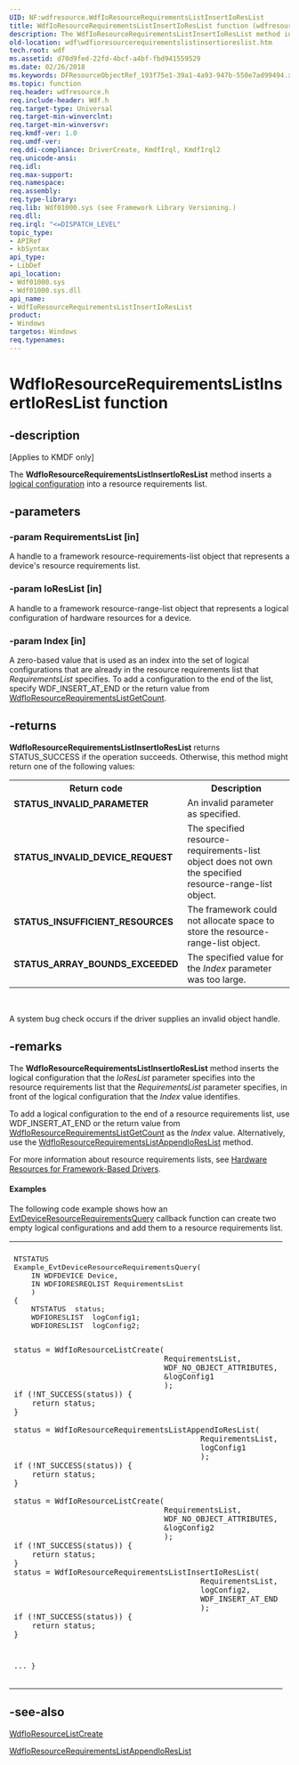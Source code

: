 ```yaml
---
UID: NF:wdfresource.WdfIoResourceRequirementsListInsertIoResList
title: WdfIoResourceRequirementsListInsertIoResList function (wdfresource.h)
description: The WdfIoResourceRequirementsListInsertIoResList method inserts a logical configuration into a resource requirements list.
old-location: wdf\wdfioresourcerequirementslistinsertioreslist.htm
tech.root: wdf
ms.assetid: d70d9fed-22fd-4bcf-a4bf-fbd941559529
ms.date: 02/26/2018
ms.keywords: DFResourceObjectRef_193f75e1-39a1-4a93-947b-550e7ad99494.xml, WdfIoResourceRequirementsListInsertIoResList, WdfIoResourceRequirementsListInsertIoResList method, kmdf.wdfioresourcerequirementslistinsertioreslist, wdf.wdfioresourcerequirementslistinsertioreslist, wdfresource/WdfIoResourceRequirementsListInsertIoResList
ms.topic: function
req.header: wdfresource.h
req.include-header: Wdf.h
req.target-type: Universal
req.target-min-winverclnt: 
req.target-min-winversvr: 
req.kmdf-ver: 1.0
req.umdf-ver: 
req.ddi-compliance: DriverCreate, KmdfIrql, KmdfIrql2
req.unicode-ansi: 
req.idl: 
req.max-support: 
req.namespace: 
req.assembly: 
req.type-library: 
req.lib: Wdf01000.sys (see Framework Library Versioning.)
req.dll: 
req.irql: "<=DISPATCH_LEVEL"
topic_type:
- APIRef
- kbSyntax
api_type:
- LibDef
api_location:
- Wdf01000.sys
- Wdf01000.sys.dll
api_name:
- WdfIoResourceRequirementsListInsertIoResList
product:
- Windows
targetos: Windows
req.typenames: 
---
```


# WdfIoResourceRequirementsListInsertIoResList function


## -description


<p class="CCE_Message">[Applies to KMDF only]</p>

The <b>WdfIoResourceRequirementsListInsertIoResList</b> method inserts a <a href="https://docs.microsoft.com/windows-hardware/drivers/kernel/hardware-resources">logical configuration</a> into a resource requirements list.


## -parameters




### -param RequirementsList [in]

A handle to a framework resource-requirements-list object that represents a device's resource requirements list.


### -param IoResList [in]

A handle to a framework resource-range-list object that represents a logical configuration of hardware resources for a device.


### -param Index [in]

A zero-based value that is used as an index into the set of logical configurations that are already in the resource requirements list that <i>RequirementsList</i> specifies. To add a configuration to the end of the list, specify WDF_INSERT_AT_END or the return value from <a href="https://docs.microsoft.com/windows-hardware/drivers/ddi/content/wdfresource/nf-wdfresource-wdfioresourcerequirementslistgetcount">WdfIoResourceRequirementsListGetCount</a>.


## -returns



<b>WdfIoResourceRequirementsListInsertIoResList</b> returns STATUS_SUCCESS if the operation succeeds. Otherwise, this method might return one of the following values:

<table>
<tr>
<th>Return code</th>
<th>Description</th>
</tr>
<tr>
<td width="40%">
<dl>
<dt><b>STATUS_INVALID_PARAMETER</b></dt>
</dl>
</td>
<td width="60%">
An invalid parameter as specified.

</td>
</tr>
<tr>
<td width="40%">
<dl>
<dt><b>STATUS_INVALID_DEVICE_REQUEST</b></dt>
</dl>
</td>
<td width="60%">
The specified resource-requirements-list object does not own the specified resource-range-list object.

</td>
</tr>
<tr>
<td width="40%">
<dl>
<dt><b>STATUS_INSUFFICIENT_RESOURCES</b></dt>
</dl>
</td>
<td width="60%">
The framework could not allocate space to store the resource-range-list object.

</td>
</tr>
<tr>
<td width="40%">
<dl>
<dt><b>STATUS_ARRAY_BOUNDS_EXCEEDED</b></dt>
</dl>
</td>
<td width="60%">
The specified value for the <i>Index</i> parameter was too large.

</td>
</tr>
</table>
 

A system bug check occurs if the driver supplies an invalid object handle.




## -remarks



The <b>WdfIoResourceRequirementsListInsertIoResList</b> method inserts the logical configuration that the <i>IoResList</i> parameter specifies into the resource requirements list that the <i>RequirementsList</i> parameter specifies, in front of the logical configuration that the <i>Index</i> value identifies. 

To add a logical configuration to the end of a resource requirements list, use WDF_INSERT_AT_END or the return value from <a href="https://docs.microsoft.com/windows-hardware/drivers/ddi/content/wdfresource/nf-wdfresource-wdfioresourcerequirementslistgetcount">WdfIoResourceRequirementsListGetCount</a> as the <i>Index</i> value. Alternatively, use the <a href="https://docs.microsoft.com/windows-hardware/drivers/ddi/content/wdfresource/nf-wdfresource-wdfioresourcerequirementslistappendioreslist">WdfIoResourceRequirementsListAppendIoResList</a> method.

For more information about resource requirements lists, see <a href="https://docs.microsoft.com/windows-hardware/drivers/wdf/hardware-resources-for-kmdf-drivers">Hardware Resources for Framework-Based Drivers</a>.


#### Examples

The following code example shows how an <a href="https://docs.microsoft.com/windows-hardware/drivers/ddi/content/wdfpdo/nc-wdfpdo-evt_wdf_device_resource_requirements_query">EvtDeviceResourceRequirementsQuery</a> callback function can create two empty logical configurations and add them to a resource requirements list.

<div class="code"><span codelanguage=""><table>
<tr>
<th></th>
</tr>
<tr>
<td>
<pre>NTSTATUS
Example_EvtDeviceResourceRequirementsQuery(
    IN WDFDEVICE Device,
    IN WDFIORESREQLIST RequirementsList
    )
{
    NTSTATUS  status;
    WDFIORESLIST  logConfig1;
    WDFIORESLIST  logConfig2;

    status = WdfIoResourceListCreate(
                                     RequirementsList,
                                     WDF_NO_OBJECT_ATTRIBUTES,
                                     &logConfig1
                                     );
    if (!NT_SUCCESS(status)) {
        return status;
    }

    status = WdfIoResourceRequirementsListAppendIoResList(
                                             RequirementsList,
                                             logConfig1
                                             );
    if (!NT_SUCCESS(status)) {
        return status;
    }

    status = WdfIoResourceListCreate(
                                     RequirementsList,
                                     WDF_NO_OBJECT_ATTRIBUTES,
                                     &logConfig2
                                     );
    if (!NT_SUCCESS(status)) {
        return status;
    }
    status = WdfIoResourceRequirementsListInsertIoResList(
                                             RequirementsList,
                                             logConfig2,
                                             WDF_INSERT_AT_END
                                             );
    if (!NT_SUCCESS(status)) {
        return status;
    }
...
}</pre>
</td>
</tr>
</table></span></div>



## -see-also




<a href="https://docs.microsoft.com/windows-hardware/drivers/ddi/content/wdfresource/nf-wdfresource-wdfioresourcelistcreate">WdfIoResourceListCreate</a>



<a href="https://docs.microsoft.com/windows-hardware/drivers/ddi/content/wdfresource/nf-wdfresource-wdfioresourcerequirementslistappendioreslist">WdfIoResourceRequirementsListAppendIoResList</a>
 

 


